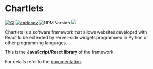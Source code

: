 # Chartlets 

[![CI](https://github.com/bcdev/chartlets/actions/workflows/frontend-ci.yml/badge.svg)](https://github.com/bcdev/chartlets/actions/workflows/frontend-ci.yml)
[![codecov](https://codecov.io/gh/bcdev/chartlets/graph/badge.svg?token=zJBPMFvnpg&flag=frontend)](https://codecov.io/gh/bcdev/chartlets)
![NPM Version](https://img.shields.io/npm/v/chartlets)
![](https://img.shields.io/badge/Linting-TypeScript%20%26%20Prettier-blue?logo=typescript&logoColor=white)

Chartlets is a software framework that allows websites developed with
React to be extended by server-side widgets programmed in Python or other
programming languages. 

This is the **JavaScript/React library** of the framework.

For details refer to the [documentation](https://bcdev.github.io/chartlets/).


